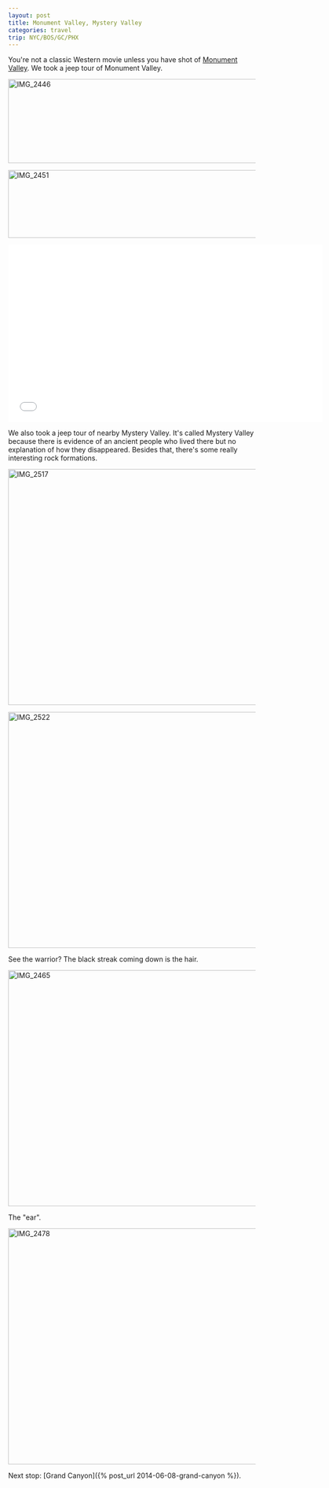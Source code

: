 ```yaml
---
layout: post
title: Monument Valley, Mystery Valley
categories: travel
trip: NYC/BOS/GC/PHX
---
```


You're not a classic Western movie unless you have shot of [Monument Valley](http://en.wikipedia.org/wiki/List_of_appearances_of_Monument_Valley_in_the_media#Film).
We took a jeep tour of Monument Valley.

<a href="https://www.flickr.com/photos/ordinaryzelig/14950727435" title="IMG_2446 by jared ning, on Flickr"><img src="https://farm6.staticflickr.com/5568/14950727435_3b60e5f0bc_z.jpg" width="640" height="171" alt="IMG_2446"></a>

<a href="https://www.flickr.com/photos/ordinaryzelig/14764055259" title="IMG_2451 by jared ning, on Flickr"><img src="https://farm4.staticflickr.com/3873/14764055259_0f4e45a217_z.jpg" width="640" height="138" alt="IMG_2451"></a>

<iframe width="640" height="360" src="//www.youtube.com/embed/uKHZm4znb7w?rel=0" frameborder="0" allowfullscreen></iframe>

We also took a jeep tour of nearby Mystery Valley.
It's called Mystery Valley because there is evidence of an ancient people who lived there but no explanation of how they disappeared.
Besides that, there's some really interesting rock formations.

<a href="https://www.flickr.com/photos/ordinaryzelig/14764103189" title="IMG_2517 by jared ning, on Flickr"><img src="https://farm4.staticflickr.com/3899/14764103189_f7e4c8724f_z.jpg" width="640" height="480" alt="IMG_2517"></a>

<a href="https://www.flickr.com/photos/ordinaryzelig/14764120210" title="IMG_2522 by jared ning, on Flickr"><img src="https://farm6.staticflickr.com/5596/14764120210_55da989959_z.jpg" width="640" height="480" alt="IMG_2522"></a>

See the warrior? The black streak coming down is the hair.

<a href="https://www.flickr.com/photos/ordinaryzelig/14764062840" title="IMG_2465 by jared ning, on Flickr"><img src="https://farm6.staticflickr.com/5595/14764062840_61135cc333_z.jpg" width="640" height="480" alt="IMG_2465"></a>

The "ear".

<a href="https://www.flickr.com/photos/ordinaryzelig/14947626231" title="IMG_2478 by jared ning, on Flickr"><img src="https://farm4.staticflickr.com/3889/14947626231_62feb3b763_z.jpg" width="640" height="480" alt="IMG_2478"></a>

Next stop: [Grand Canyon]({% post_url 2014-06-08-grand-canyon %}).
